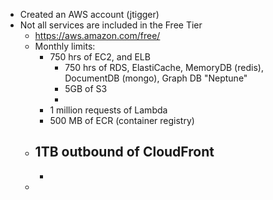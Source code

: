 - Created an AWS account (jtigger)
- Not all services are included in the Free Tier
	- https://aws.amazon.com/free/
	- Monthly limits:
		- 750 hrs of EC2, and ELB
			- 750 hrs of RDS, ElastiCache, MemoryDB (redis), DocumentDB (mongo), Graph DB "Neptune"
			- 5GB of S3
			-
		- 1 million requests of Lambda
		- 500 MB of ECR (container registry)
	- 1TB outbound of CloudFront
		-
		-
	-